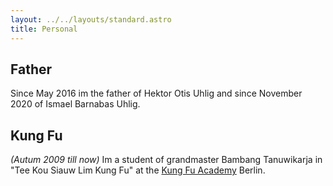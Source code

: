 ```yaml
---
layout: ../../layouts/standard.astro
title: Personal
---
```


## Father

Since May 2016 im the father of Hektor Otis Uhlig and since November 2020 of Ismael Barnabas Uhlig.

## Kung Fu

_(Autum 2009 till now)_
Im a student of grandmaster Bambang Tanuwikarja in "Tee Kou Siauw Lim Kung Fu" at the [Kung Fu Academy](http://www.kungfuacademy.de/) Berlin.
